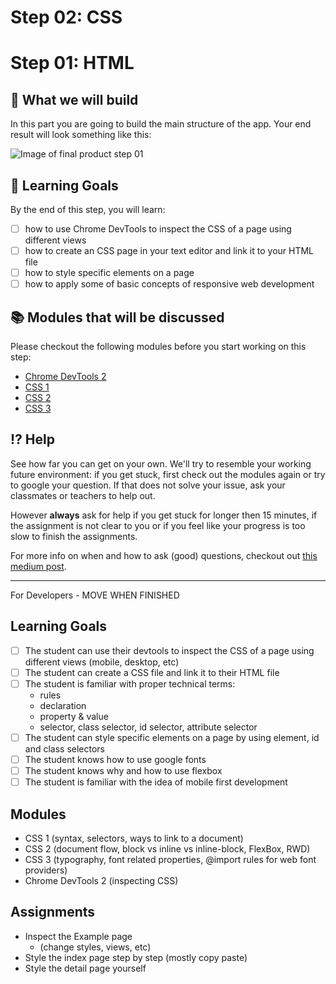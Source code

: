 # Step 02: CSS
# Step 01: HTML

## 🎨 What we will build
In this part you are going to build the main structure of the app. Your end result will look something like this:

![Image of final product step 01]()

## 🎯 Learning Goals
By the end of this step, you will learn:

* [ ] how to use Chrome DevTools to inspect the CSS of a page using different views
* [ ] how to create an CSS page in your text editor and link it to your HTML file
* [ ] how to style specific elements on a page
* [ ] how to apply some of basic concepts of responsive web development

## 📚 Modules that will be discussed

Please checkout the following modules before you start working on this step:

  * [Chrome DevTools 2]()
  * [CSS 1]()
  * [CSS 2]()
  * [CSS 3]()

## ⁉️ Help
See how far you can get on your own. We'll try to resemble your working future environment: if you get stuck, first check out the modules again or try to google your question. If that does not solve your issue, ask your classmates or teachers to help out. 

However **always** ask for help if you get stuck for longer then 15 minutes, if the assignment is not clear to you or if you feel like your progress is too slow to finish the assignments.

For more info on when and how to ask (good) questions, checkout out [this medium post](https://medium.codaisseur.com/how-to-ask-a-proper-question-ab97a3a1f3c9).


---
For Developers - MOVE WHEN FINISHED

## Learning Goals
* [ ] The student can use their devtools to inspect the CSS of a page using different views (mobile, desktop, etc)
* [ ] The student can create a CSS file and link it to their HTML file
* [ ] The student is familiar with proper technical terms:
    * rules
    * declaration
    * property & value
    * selector, class selector, id selector, attribute selector
* [ ] The student can style specific elements on a page by using element, id and class selectors
* [ ] The student knows how to use google fonts
* [ ] The student knows why and how to use flexbox
* [ ] The student is familiar with the idea of mobile first development

## Modules

  * CSS 1 (syntax, selectors, ways to link to a document)
  * CSS 2 (document flow, block vs inline vs inline-block, FlexBox, RWD)
  * CSS 3 (typography, font related properties, @import rules for web font providers)
  * Chrome DevTools 2 (inspecting CSS)

## Assignments
* Inspect the Example page 
    * (change styles, views, etc)
* Style the index page step by step (mostly copy paste)
* Style the detail page yourself


